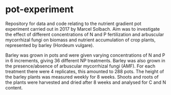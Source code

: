 # pot-experiment

Repository for data and code relating to the nutrient gradient pot experiment carried out in 2017 by Marcel Solbach. 
Aim was to investigate the effect of different concentrations of N and P fertilization and arbuscular mycorrhizal fungi on biomass and nutrient accumulation of crop plants, represented by barley (Hordeum vulgare).

Barley was grown in pots and were given varying concentrations of N and P in 6 increments, giving 36 different NP treatments. Barley was also grown in the presence/absence of arbuscular mycorrhizal fungi (AMF). For each treatment there were 4 replicates, this amounted to 288 pots. The height of the barley plants was measured weekly for 8 weeks. Shoots and roots of the plants were harvested and dried after 8 weeks and analysed for C and N content. 

